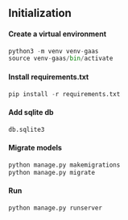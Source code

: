 ## Initialization

#### Create a virtual environment

```python
python3 -m venv venv-gaas
source venv-gaas/bin/activate
```

#### Install requirements.txt

```python
pip install -r requirements.txt
```

#### Add sqlite db

```bash
db.sqlite3
```

#### Migrate models

```python
python manage.py makemigrations
python manage.py migrate
```

#### Run

```python
python manage.py runserver
```
